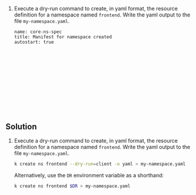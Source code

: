 
1. Execute a dry-run command to create, in yaml format, the resource definition for a namespace named `frontend`.  Write the yaml output to the file `my-namespace.yaml`.

    ```examiner:execute-test
    name: core-ns-spec
    title: Manifest for namespace created
    autostart: true
    ```

<h2 style="margin-top: 10em;">Solution</h2>

1. Execute a dry-run command to create, in yaml format, the resource definition for a namespace named `frontend`.  Write the yaml output to the file `my-namespace.yaml`.

    ```bash
    k create ns frontend --dry-run=client -o yaml > my-namespace.yaml
    ```

    Alternatively, use the `DR` environment variable as a shorthand:

    ```bash
    k create ns frontend $DR > my-namespace.yaml
    ```

